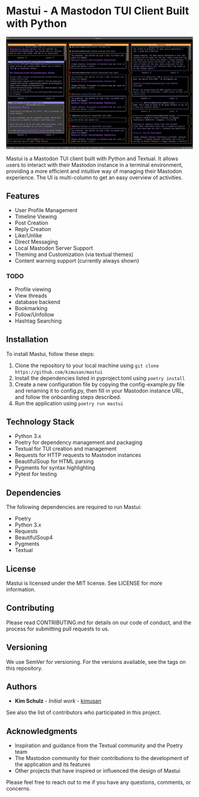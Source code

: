 # Mastui - A Mastodon TUI Client Built with Python

![A screenshot](mastui.png)

Mastui is a Mastodon TUI client built with Python and Textual. It allows users to interact with their Mastodon instance in a terminal environment, providing a more efficient and intuitive way of managing their Mastodon experience. The UI is multi-column to get an easy overview of activities.

## Features

* User Profile Management
* Timeline Viewing
* Post Creation
* Reply Creation
* Like/Unlike
* Direct Messaging
* Local Mastodon Server Support
* Theming and Customization (via textual themes)
* Content warning support (currently always shown)

### TODO

* Profile viewing
* View threads
* database backend
* Bookmarking
* Follow/Unfollow
* Hashtag Searching

## Installation

To install Mastui, follow these steps:

1. Clone the repository to your local machine using `git clone https://github.com/kimusan/mastui`
2. Install the dependencies listed in pyproject.toml using `poetry install`
3. Create a new configuration file by copying the config-example.py file and renaming it to config.py, then fill in your Mastodon instance URL, and follow the onboarding steps described.
4. Run the application using `poetry run mastui`

## Technology Stack

* Python 3.x
* Poetry for dependency management and packaging
* Textual for TUI creation and management
* Requests for HTTP requests to Mastodon instances
* BeautifulSoup for HTML parsing
* Pygments for syntax highlighting
* Pytest for testing

## Dependencies

The following dependencies are required to run Mastui:

* Poetry
* Python 3.x
* Requests
* BeautifulSoup4
* Pygments
* Textual

## License

Mastui is licensed under the MIT license. See LICENSE for more information.

## Contributing

Please read CONTRIBUTING.md for details on our code of conduct, and the process for submitting pull requests to us.

## Versioning

We use SemVer for versioning. For the versions available, see the tags on this repository.

## Authors

* **Kim Schulz** - *Initial work* - [kimusan](https://github.com/kimusan)

See also the list of contributors who participated in this project.

## Acknowledgments

* Inspiration and guidance from the Textual community and the Poetry team
* The Mastodon community for their contributions to the development of the application and its features
* Other projects that have inspired or influenced the design of Mastui

Please feel free to reach out to me if you have any questions, comments, or concerns.

